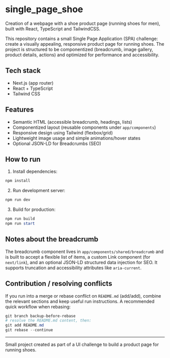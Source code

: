 # single_page_shoe

Creation of a webpage with a shoe product page (running shoes for men), built with React, TypeScript and TailwindCSS.

This repository contains a small Single Page Application (SPA) challenge: create a visually appealing, responsive product page for running shoes. The project is structured to be componentized (breadcrumb, image gallery, product details, actions) and optimized for performance and accessibility.

## Tech stack
- Next.js (app router)
- React + TypeScript
- Tailwind CSS

## Features
- Semantic HTML (accessible breadcrumb, headings, lists)
- Componentized layout (reusable components under `app/components`)
- Responsive design using Tailwind (flexbox/grid)
- Lightweight image usage and simple animations/hover states
- Optional JSON-LD for Breadcrumbs (SEO)

## How to run
1. Install dependencies:

```powershell
npm install
```

2. Run development server:

```powershell
npm run dev
```

3. Build for production:

```powershell
npm run build
npm run start
```

## Notes about the breadcrumb
The breadcrumb component lives in `app/components/shared/breadcrumb` and is built to accept a flexible list of items, a custom Link component (for `next/link`), and an optional JSON-LD structured data injection for SEO. It supports truncation and accessibility attributes like `aria-current`.

## Contribution / resolving conflicts
If you run into a merge or rebase conflict on `README.md` (add/add), combine the relevant sections and keep useful run instructions. A recommended quick workflow when rebasing:

```powershell
git branch backup-before-rebase
# resolve the README.md content, then:
git add README.md
git rebase --continue
```

---
Small project created as part of a UI challenge to build a product page for running shoes.

```
